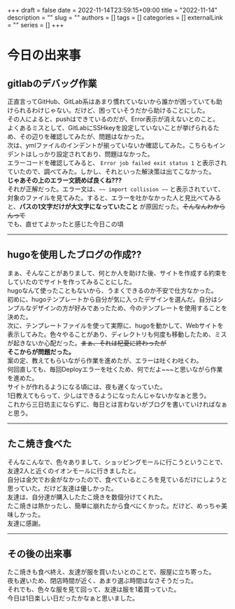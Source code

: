 +++ 
draft = false
date = 2022-11-14T23:59:15+09:00
title = "2022-11-14"
description = ""
slug = ""
authors = []
tags = []
categories = []
externalLink = ""
series = []
+++

# 今日の出来事
## gitlabのデバッグ作業
正直言ってGitHub、GitLab系はあまり慣れていないから誰かが困っていても助けられるわけじゃない。だけど、困っていそうだから助けることにした。  
その人によると、pushはできているのだが、Error表示が消えないとのこと。  
よくあるミスとして、GitLabにSSHkeyを設定していないことが挙げられるため、その辺りを確認してみたが、問題はなかった。  
次は、ymlファイルのインデントが揃っていないか確認してみた。こちらもインデントはしっかり設定されており、問題はなかった。  
エラーコードを確認してみると、 `Error job failed exit status 1` と表示されていたので、調べてみた。しかし、それといった解決策は出てこなかった。  
**じゃあその上のエラー文読めば良くね???**   
それが正解だった。エラー文は、`~~ import collision ~~` と表示されていて、対象のファイルを見てみた。すると、エラーを吐かなかった人と見比べてみると、**パスの1文字だけが大文字になっていたこと** が原因だった。~~そんなんわからんって~~  
でも、直せてよかったと感じた今日この頃
***

## hugoを使用したブログの作成??
まぁ、そんなことがありまして、何とか人を助けた後、サイトを作成する約束をしていたのでサイトを作ってみることにした。  
hugoなんて使ったこともないから、うまくできるのか不安で仕方なかった。  
初めに、hugoテンプレートから自分が気に入ったデザインを選んだ。自分はシンプルなデザインの方が好みであったため、今のテンプレートを使用することを決めた。  
次に、テンプレートファイルを使って実際に、hugoを動かして、Webサイトを表示してみた。色々やることがあり、ディレクトリも何度も移動したため、ミスが起きないか心配だった。~~まぁ、それは杞憂に終わったが~~  
**そこからが問題だった。**  
案の定、教えてもらいながら作業を進めたが、エラーは吐くわ吐くわ。  
何回直しても、毎回Deployエラーを吐くため、何でだよ~~~と思いながら作業を進めた。  
サイトが作れるようになる頃には、夜も遅くなっていた。  
1日教えてもらって、少しはできるようになったんじゃないかなぁと思う。  
これから三日坊主にならずに、毎日とは言わないがブログを書いていければなぁと思う。
***

## たこ焼き食べた
そんなこんなで、色々ありまして、ショッピングモールに行こうということで、友達2人と近くのイオンモールに行きましたと。  
自分は金欠でお金がなかったので、食べているところを見ているだけにしようと思っていた。だけど友達は優しかった。  
友達は、自分達が購入したたこ焼きを数個分けてくれた。  
たこ焼きは熱かったし、簡単に崩れたから食べにくかった。だけど、めっちゃ美味しかった。  
友達に感謝。  
***

## その後の出来事
たこ焼きも食べ終え、友達が服を買いたいとのことで、服屋に立ち寄った。  
夜も遅いため、閉店時間が近く、あまり選ぶ時間はなさそうだった。  
それでも、色々な服を見て回って、友達は服を1着買っていた。  
今日は1日楽しい日だったかなぁと思いました。